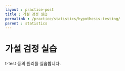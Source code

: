 ```yaml
---
layout : practice-post
title : 가설 검정 실습
permalink : /practice/statistics/hypothesis-testing/
parent : statistics
---
```


# 가설 검정 실습
t-test 등의 원리를 실습합니다.